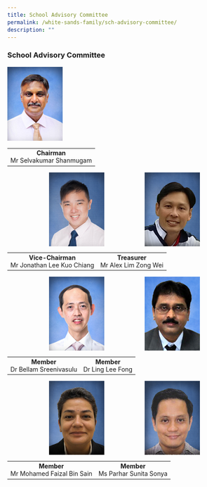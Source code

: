 ```yaml
---
title: School Advisory Committee
permalink: /white-sands-family/sch-advisory-committee/
description: ""
---
```

### **School Advisory Committee**

<img src="/images/sac1.jpg" style="width:25%">

|  |
|:---:|
| **Chairman** <br>Mr Selvakumar Shanmugam |

<img src="/images/sac2.jpg" style="width:25%;margin-right:65px;" align = "right">
<img src="/images/sac3.jpg" style="width:25%;margin-left:95px;" align = "left">

<br clear="left">

|  |  |
|:---:|:---:|
| **Vice-Chairman**<br>Mr Jonathan Lee Kuo Chiang | **Treasurer** <br>Mr Alex Lim Zong Wei |

<img src="/images/sac4.jpg" style="width:25%;margin-right:65px;" align = "right">
<img src="/images/sac5.jpg" style="width:25%;margin-left:95px;" align = "left">

<br clear="left">

|  |  |
|:---:|:---:|
| **Member**<br>Dr Bellam Sreenivasulu | **Member**<br> Dr Ling Lee Fong |

<img src="/images/sac6.jpg" style="width:25%;margin-right:65px;" align = "right">
<img src="/images/sac7.jpg" style="width:25%;margin-left:95px;" align = "left">

<br clear="left">

|  |  |
|:---:|:---:|
| **Member**<br>Mr Mohamed Faizal Bin Sain | **Member**<br>Ms Parhar Sunita Sonya |